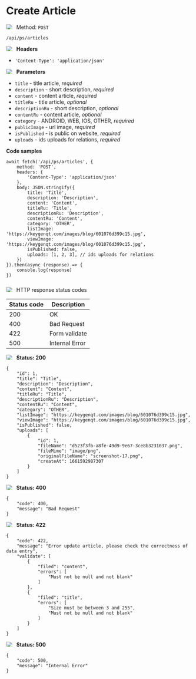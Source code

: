 Create Article
===================

<img style="max-height: 13px;" src="https://github.githubassets.com/images/icons/emoji/unicode/1f536.png"/> &nbsp;
Method: <code>POST</code>

```
/api/ps/articles
```

<img style="max-height: 13px;" src="https://github.githubassets.com/images/icons/emoji/unicode/1f518.png"/> &nbsp;
<b>Headers</b>

* <code>'Content-Type': 'application/json'</code>

<img style="max-height: 13px;" src="https://github.githubassets.com/images/icons/emoji/unicode/1f518.png"/> &nbsp;
<b>Parameters</b>

* <code>title</code> - title article, *required*
* <code>description</code> - short description, *required*
* <code>content</code> - content article, *required*
* <code>titleRu</code> - title article, *optional*
* <code>descriptionRu</code> - short description, *optional*
* <code>contentRu</code> - content article, *optional*
* <code>category</code> - ANDROID, WEB, IOS, OTHER, *required*
* <code>publicImage</code> - url image, *required*
* <code>isPublished</code> - is public on website, *required*
* <code>uploads</code> - ids uploads for relations, *required*

<b>Code samples</b>

```
await fetch('/api/ps/articles', {
    method: 'POST',
    headers: {
        'Content-Type': 'application/json'
    },
    body: JSON.stringify({
        title: 'Title',
        description: 'Description',
        content: 'Content',
        titleRu: 'Title',
        descriptionRu: 'Description',
        contentRu: 'Content',
        category: 'OTHER',
        listImage: 'https://keygenqt.com/images/blog/601076d399c15.jpg',
        viewImage: 'https://keygenqt.com/images/blog/601076d399c15.jpg',
        isPublished: false,
        uploads: [1, 2, 3], // ids uploads for relations
    })
}).then(async (response) => {
    console.log(response)
})
```

<div style="padding-top: 10px">
<img style="max-height: 13px;" src="https://github.githubassets.com/images/icons/emoji/unicode/26ab.png"/> &nbsp;
HTTP response status codes
</div>

| Status code | Description    |
|-------------|----------------|
| 200         | OK             |
| 400         | Bad Request    |
| 422         | Form validate  |
| 500         | Internal Error |

<img style="max-height: 13px;" src="https://github.githubassets.com/images/icons/emoji/unicode/1f197.png"/> &nbsp;
<b>Status: 200</b>

```
{
    "id": 1,
    "title": "Title",
    "description": "Description",
    "content": "Content",
    "titleRu": "Title",
    "descriptionRu": "Description",
    "contentRu": "Content",
    "category": "OTHER",
    "listImage": "https://keygenqt.com/images/blog/601076d399c15.jpg",
    "viewImage": "https://keygenqt.com/images/blog/601076d399c15.jpg",
    "isPublished": false,
    "uploads": [
        {
            "id": 1,
            "fileName": "d523f3fb-a8fe-49d9-9e67-3ce8b3231037.png",
            "fileMime": "image/png",
            "originalFileName": "screenshot-17.png",
            "createAt": 1661592987307
        }
    ]
}
```

<img style="max-height: 13px;" src="https://github.githubassets.com/images/icons/emoji/unicode/1f534.png"/> &nbsp;
<b>Status: 400</b>

```
{
    "code": 400,
    "message": "Bad Request"
}
```

<img style="max-height: 13px;" src="https://github.githubassets.com/images/icons/emoji/unicode/1f534.png"/> &nbsp;
<b>Status: 422</b>

```
{
    "code": 422,
    "message": "Error update article, please check the correctness of data entry",
    "validate": [
        {
            "filed": "content",
            "errors": [
                "Must not be null and not blank"
            ]
        },
        {
            "filed": "title",
            "errors": [
                "Size must be between 3 and 255",
                "Must not be null and not blank"
            ]
        }
    ]
}
```

<img style="max-height: 13px;" src="https://github.githubassets.com/images/icons/emoji/unicode/1f534.png"/> &nbsp;
<b>Status: 500</b>

```
{
    "code": 500,
    "message": "Internal Error"
}
```

<style>
  .md-content__button {
    display: none;
  }
</style>